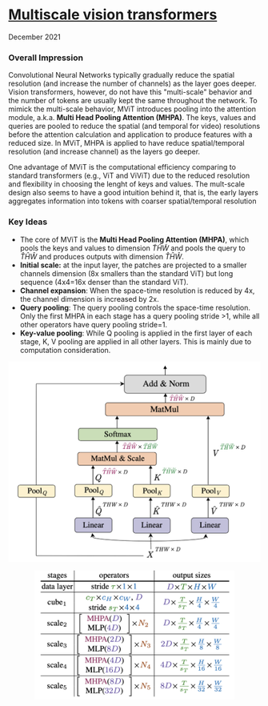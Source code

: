 # [Multiscale vision transformers](https://arxiv.org/pdf/2104.11227.pdf) 

December 2021

### Overall Impression

Convolutional Neural Networks typically gradually reduce the spatial resolution (and increase the number of channels) as the layer goes deeper. Vision transformers, however, do not have this "multi-scale" behavior and the number of tokens are usually kept the same throughout the network. To mimick the multi-scale behavior, MViT introduces pooling into the attention module, a.k.a. **Multi Head Pooling Attention (MHPA)**. The keys, values and queries are pooled to reduce the spatial (and temporal for video) resolutions before the attention calculation and application to produce features with a reduced size. In MViT, MHPA is applied to have reduce spatial/temporal resolution (and increase channel) as the layers go deeper. 

One advantage of MViT is the computational efficiency comparing to standard transformers (e.g., ViT and ViViT) due to the reduced resolution and flexibility in choosing the lenght of keys and values. The mult-scale design also seems to have a good intuition behind it, that is, the early layers aggregates information into tokens with coarser spatial/temporal resolution

### Key Ideas

- The core of MViT is the **Multi Head Pooling Attention (MHPA)**, which pools the keys and values to dimension $\tilde{T}\tilde{H}\tilde{W}$ and pools the query to $\hat{T}\hat{H}\hat{W}$ and produces outputs with dimension $\hat{T}\hat{H}\hat{W}$. 
- **Initial scale:** at the input layer, the patches are projected to a smaller channels dimension (8x smallers than the standard ViT) but long sequence (4x4=16x denser than the standard ViT). 
- **Channel expansion**: When the space-time resolution is reduced by 4x, the channel dimension is increased by 2x.
- **Query pooling**: The query pooling controls the space-time resolution. Only the first MHPA in each stage has a query pooling stride >1, while all other operators have query pooling stride=1.
- **Key-value pooling**: While Q pooling is applied in the first layer of each stage, K, V pooling are applied in all other layers. This is mainly due to computation consideration. 



<p align="center"> <img src="../resources/images/mvit_poolingattention.png" width="600" /> </p>



<p align="center"> <img src="../resources/images/mvit_layers.png" width="400" /> </p> 